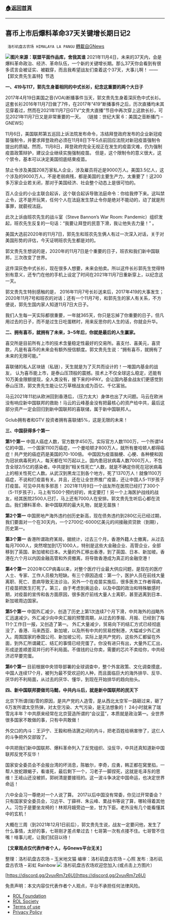 ###  [:house:返回首頁](https://github.com/ourhimalayas/txt)
---


## 喜币上市后爆料革命37天关键增长期日记2
` 洛杉矶盘古农场 HIMALAYA LA PANGU` [轉載自GNews](https://gnews.org/zh-hans/1670376/)

![](https://assets.gnews.org/wp-content/uploads/2021/11/akrof-530w9.jpg)**图片来源：联盟平面作品库，舍我其谁**
2021年11月4日，未来的37天内，会是爆料革命政治、经济、革命队伍，一个新的关键增长期。那么37天你会看到有很多谎言会被证实、被戳穿，而且我希望战友们查着这个37天，大事儿啊！ ——【郭文贵先生盖特】节选

**一、419与117，郭先生身着相同的中式长衫，纪念这重要的两个大日子**

2017年4月19日美国之音(VOA)断播事件当天，郭文贵先生身着深灰色中式长衫。这套长衫2016年11月7日做了7件，在2017年“419”断播事件之后，历次直播均未其见穿着过，然而在2021年11月7日GTV“文贵大直播”节目中再次穿上这款长衫，可见2021年11月7日又是非常重要的一天。 （链接：世纪大案 6：美国之音断播门 – GNEWS）

11月6日，美国联邦第五巡回上诉法院发布命令，冻结拜登政府发布的企业新冠疫苗强制令，并要求拜登政府必须在11月8日下午5点前回应法院对新冠疫苗强制令提出的质疑。然而，11月8日，拜登政府完全无视正在发生的疫苗灾难，仍为强制疫苗政策辩护，建议企业继续实施强制疫苗。
但是，这个限制令的意义很大，这个禁令，基本可以决定美国彻底结束疫苗。

禁止令涉及美国208万家私人企业，涉及雇员将近是9000万人。美国3.5亿人，这个涉及的9000万人，不是老弱病残，都是美国的主要生产力，太重要了！这200多万家企业若关闭，那对于美国经济、社会整个动态上是很可怕的。

百人企业的小业主联合起诉，这个联合起诉导致法庭命令：你给我停下来。这叫禁止令，这不是开玩笑，任何个人在法庭发生禁止令你是绝对不能动的，动了就是刑事罪，就藐视法庭。

此次上诉由班农先生的战斗室（Steve Bannon’s War Room: Pandemic）组织发起，班农先生反复的一句话：“我要让拜登的民意下滑，我让他失去力量！” 。

美国大选前2020年的11月7日，郭先生和班农先生俩人有过一次深入对话，关于对美国形势的评估，今天证明班农先生都是对的。

郭文贵先生想说的是，2020年的11月7日是个重要的日子，班农和我们新中国联邦，三次改变了世界。

这件深灰色中式长衫，现在很多人想要，未来会拍卖。所以这件长衫郭先生觉得特别有意义，还专门在他的手机上设定了时间在2021年11月7日重新穿上，以纪念这一天。

郭文贵先生特别感触的是， 2016年11月7号长衫送来后，2017年419的大事发生；2020年11月7号和班农的对话；还有一个11月7号，和郭先生的家人有关系，不方便说，郭先生国内家人知道11月7日大日子。

我们人生每一天实际都很重要，一年就365天，你只是忘掉了你重要的日子，但凡用过去的日子，而不是过生日吃蛋糕时，用来反思你的人生的话，你就会升华。

**二、拥有喜币，就拥有了未来，3~5年后，你就是最后的人生赢家。**

喜交所是目前所有上市的技术含量稳定性最好的交易所。喜支付、喜美元，喜贷款，凡是有喜币的未来会有额外授信额度。郭文贵先生说：“拥有喜币，就拥有了未来的无限可能。”

喜联储的私人区块链（私链），天生就是为了灭共而设计的！一堆国内基金的战友， 认为喜币能上市，是泰山压顶般的震撼。技术上不仅全球这么稳定，还能有10万美金限额提现，全人类没有，接下来的HPAY。会让国内基金战友们更感觉到泰山压顶，郭文贵先生能让亿万草根战友成为百亿、千亿富翁。

马云2021年11初从欧洲回到香港后，（压力太大）身体也出了大问题。马云在欧洲没有响应新中国联邦的救助！马云的云峰基金没有把最核心的资产给中共，最后这部分资产一定会回归到新中国联邦的喜联储，属于新中国联邦人。

Gclub拥有者和GTV 投资者拥有喜联储5%，这是无限的未来！

**三、中国获得多个第一**

**第1个第一**
中国人癌症人数，官方数字450万。实际官方人数1100万，一个所谓14亿的中国，一个国家1100万癌症，一个曼哈顿才800万人，就所有曼哈顿人都得癌症！共产党的癌症药是美国的70-100倍。
中国因为疫苗脑梗、心梗、各种梗和因为冠状病毒死的人，每天都在10万起以上。国内患冠状病毒人数7000万人，不包含全球2/5亿的感染者。中共提到“相关性死亡”人数，就是不确定你死在冠状病毒上的相关性死亡人数。从武汉到黑龙江到各个地方，死了1370万人！就像1100万癌症，不说和打疫苗有关。并且，还在让全世界推广疫苗，还让中国人5-11岁孩子打疫苗。可见中共有多邪恶！
2021年11月9日一个战友所在医院已经打了300个（5-11岁孩子），马上有1500个预约好的，肯定要打！另一个上海医护战线的战友，经其医院2500人已打，马上还有7000人在安排。郭文贵先生听后心都在流血。我们爆料革命、新中国联邦的最大礼物，就是无苗族！

**第2个第一**
中国房地产海外违约创历史新高，现在债务违约到280亿元已经过期，我们要面对一个在30天内，一个2700亿-6000亿美元的间接融资贷款（到期），历史第一。

**第3个第一**
香港所谓政府某局，据统计，过去三个月，香港外籍人士撤离，从过去每月7000人，突然增加到1万1000人，特别是这些大金融企业、高管企业，全部移到了英国、新加坡和日本。大量的外汇移出香港，到了英国、日本、新加坡。香港在六个月以内因金融高管和外资撤离，将导致香港成为真正的金融空港！

**第4个第一**
2020年CCP病毒以来，对整个医疗行业最大供应问题，是现在的医疗人士、专家、工作人员极为短缺。有三个原因造成：第一个，医护人员在前线大量离职、死亡、患病导致无法诊治。另外一个在疫苗实施后，很多医务工作者得病，打疫苗把医生打死了。第三，由于考虑到奥运会，以及中国的政治和特殊敏感时期，对疫苗的宣传和各方面原因，很多医疗前线大量人士离职，甚至逃离到日本、新加坡周边国家。

**第5个第一**
中国外汇减少，创造了历史上第1次连续7个月下滑，中共海外的战略外汇迅速减少。外汇减少向中央汇报的预警周期，从过去的季报、月报、已经到了每11个工作日一报，又创造了第一。
外汇大量减少，贸易向下的结汇方式已经彻底没了，香港、马来西亚、新加坡，以及所有中共的贸易控制港，大幅减少外汇进入。周围国家的泰国公司、新加坡公司，实际上是共产党的，这些外汇都留在外面，到外汇所谓藏汇、结汇的事情已经完蛋了。你没有进只有出，大量外汇汇出，形成逆差顺差双并行的不利局面。不值钱的让你卖，需要的芯片不卖给你，中共经济迟早要完蛋。

**第6个第一**
目前根据中央领导部署的全球调查中，整个外宣政策、文化调查摸底，中国人连续17个月，被列为最不受欢迎的人种，而且面临巨大的海外排华、反华、厌华的不利局面，从过去的厌华、懂华，到现在开始排华的趋向抬头。

**四、新中国联邦要做司马懿，中共内斗后，就是新中国联邦的民天下**

北京下所谓(瑞)雪的原因，是共产党的人造雪，是从西北太空军一路砸过来，砸了6万发所谓太空热弹，对太空污染、大气污染，是无法想象的！ 24小时就来了瑞雪兆丰年？中共原来经常在北京营造所谓的“会议蓝”，本质就是政治第一。全世界很多国家不敢做的事，只有中共敢做！

外交口的内斗：王沪宁、王毅和杨洁篪之间的内斗，把老百姓给祸害惨了，这仨人的斗争把外交部毁了。

中共把我们新中国联邦、爆料革命列入了反党组织、没反华，中共还真知道新中国联邦反党不反华！

国家安全委员会不会报台湾的坏消息，陈敏尔，李奇，应勇，韩正都在窝里掐，一帮人放蛇跟蝎子，看谁死，最后剩下一个，习老子一脚捏死，这就是毛泽东的思维！王岐山还没被抓，郭树清是要接班的。这一波斗争决定中国命运，也决定世界命运！

六中全会习一尊绝对一个人说了算。 2017以后中国没有常委，你见过开常委会？只有国家安全委员会，习远平、丁薛祥、朱云峰、栗战书等说了算，哪轮得着其他人。习包子是要坐龙椅的！林郑月娥旁边一坐，甘为下臣。老外没有几个能看懂其中的玄机！

大概在三周（到2021年12月1日前后），郭文贵先生说，战友一定要问他，发生了什么事情，太好的事，七哥刚才差点晕过去！七哥第一次有点搂不住。七哥管不住嘴！啥事儿呢，让我们拭目以待！

【**文章观点仅代表作者个人，与Gnews平台无关**】

整理：洛杉矶盘古农场 – 玉米地文猫
编审：洛杉矶盘古农场 – 心照
发布 : 洛杉矶盘古农场 – 彩虹 Rainbow
![](https://assets.gnews.org/wp-content/uploads/2021/03/WhatsApp-Image-2021-06-26-at-22.05.30.jpeg)
洛杉矶盘古农场欢迎您加入:(或点击上方图片）

[https://discord.gg/2vuvRm7z6U](https://discord.gg/2vuvRm7z6U)

 

免责声明：本文内容仅代表作者个人观点，平台不承担任何法律风险。

- [ROL Foundation](https://rolfoundation.org/)
- [ROL Society](https://rolsociety.org/)
- [Terms of use](https://gnews.org/terms-of-use-3/)
- [Privacy Policy](https://gnews.org/privacy-policy/)
